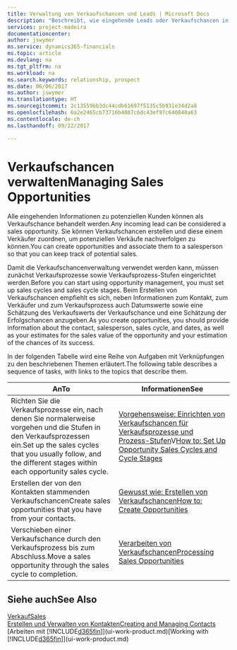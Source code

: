 ```yaml
---
title: Verwaltung von Verkaufschancen und Leads | Microsoft Docs
description: "Beschreibt, wie eingehende Leads oder Verkaufschancen in Financials verwaltet werden und verknüpft sie mit einem Verkäufer, um die potenziellen Verkäufe nachverfolgen zu können."
services: project-madeira
documentationcenter: 
author: jswymer
ms.service: dynamics365-financials
ms.topic: article
ms.devlang: na
ms.tgt_pltfrm: na
ms.workload: na
ms.search.keywords: relationship, prospect
ms.date: 06/06/2017
ms.author: jswymer
ms.translationtype: HT
ms.sourcegitcommit: 2c13559bb3dc44cdb61697f5135c5b931e34d2a8
ms.openlocfilehash: 6a2e2465cb73716b4087c6dc43ef97c640840a63
ms.contentlocale: de-ch
ms.lasthandoff: 09/22/2017

---
```

# <a name="managing-sales-opportunities"></a><span data-ttu-id="cdfe1-103">Verkaufschancen verwalten</span><span class="sxs-lookup"><span data-stu-id="cdfe1-103">Managing Sales Opportunities</span></span>
<span data-ttu-id="cdfe1-104">Alle eingehenden Informationen zu potenziellen Kunden können als Verkaufschance behandelt werden.</span><span class="sxs-lookup"><span data-stu-id="cdfe1-104">Any incoming lead can be considered a sales opportunity.</span></span> <span data-ttu-id="cdfe1-105">Sie können Verkaufschancen erstellen und diese einem Verkäufer zuordnen, um potenziellen Verkäufe nachverfolgen zu können.</span><span class="sxs-lookup"><span data-stu-id="cdfe1-105">You can create opportunities and associate them to a salesperson so that you can keep track of potential sales.</span></span>

<span data-ttu-id="cdfe1-106">Damit die Verkaufschancenverwaltung verwendet werden kann, müssen zunächst Verkaufsprozesse sowie Verkaufsprozess-Stufen eingerichtet werden.</span><span class="sxs-lookup"><span data-stu-id="cdfe1-106">Before you can start using opportunity management, you must set up sales cycles and sales cycle stages.</span></span> <span data-ttu-id="cdfe1-107">Beim Erstellen von Verkaufschancen empfiehlt es sich, neben Informationen zum Kontakt, zum Verkäufer und zum Verkaufsprozess auch Datumswerte sowie eine Schätzung des Verkaufswerts der Verkaufschance und eine Schätzung der Erfolgschancen anzugeben.</span><span class="sxs-lookup"><span data-stu-id="cdfe1-107">As you create opportunities, you should provide information about the contact, salesperson, sales cycle, and dates, as well as your estimates for the sales value of the opportunity and your estimation of the chances of its success.</span></span>

<span data-ttu-id="cdfe1-108">In der folgenden Tabelle wird eine Reihe von Aufgaben mit Verknüpfungen zu den beschriebenen Themen erläutert.</span><span class="sxs-lookup"><span data-stu-id="cdfe1-108">The following table describes a sequence of tasks, with links to the topics that describe them.</span></span> 

| <span data-ttu-id="cdfe1-109">An</span><span class="sxs-lookup"><span data-stu-id="cdfe1-109">To</span></span> | <span data-ttu-id="cdfe1-110">Informationen</span><span class="sxs-lookup"><span data-stu-id="cdfe1-110">See</span></span> |
| --- | --- |
| <span data-ttu-id="cdfe1-111">Richten Sie die Verkaufsprozesse ein, nach denen Sie normalerweise vorgehen und die Stufen in den Verkaufsprozessen ein.</span><span class="sxs-lookup"><span data-stu-id="cdfe1-111">Set up the sales cycles that you usually follow, and the different stages within each opportunity sales cycle.</span></span> |<span data-ttu-id="cdfe1-112">[Vorgehensweise: Einrichten von Verkaufschancen für Verkaufsprozesse und Prozess-Stufen](marketing-how-setup-opportunity-sales-cycles-stages.md)V</span><span class="sxs-lookup"><span data-stu-id="cdfe1-112">[How to: Set Up Opportunity Sales Cycles and Cycle Stages](marketing-how-setup-opportunity-sales-cycles-stages.md)</span></span> |
| <span data-ttu-id="cdfe1-113">Erstellen der von den Kontakten stammenden Verkaufschancen</span><span class="sxs-lookup"><span data-stu-id="cdfe1-113">Create sales opportunities that you have from your contacts.</span></span> |[<span data-ttu-id="cdfe1-114">Gewusst wie: Erstellen von Verkaufschancen</span><span class="sxs-lookup"><span data-stu-id="cdfe1-114">How to: Create Opportunities</span></span>](marketing-how-create-opportunities.md) |
| <span data-ttu-id="cdfe1-115">Verschieben einer Verkaufschance durch den Verkaufsprozess bis zum Abschluss.</span><span class="sxs-lookup"><span data-stu-id="cdfe1-115">Move a sales opportunity through the sales cycle to completion.</span></span> |[<span data-ttu-id="cdfe1-116">Verarbeiten von Verkaufschancen</span><span class="sxs-lookup"><span data-stu-id="cdfe1-116">Processing Sales Opportunities</span></span>](marketing-processing-sales-opportunities.md) |

## <a name="see-also"></a><span data-ttu-id="cdfe1-117">Siehe auch</span><span class="sxs-lookup"><span data-stu-id="cdfe1-117">See Also</span></span>
[<span data-ttu-id="cdfe1-118">Verkauf</span><span class="sxs-lookup"><span data-stu-id="cdfe1-118">Sales</span></span>](sales-manage-sales.md)  
[<span data-ttu-id="cdfe1-119">Erstellen und Verwalten von Kontakten</span><span class="sxs-lookup"><span data-stu-id="cdfe1-119">Creating and Managing Contacts</span></span>](marketing-contacts.md)  
<span data-ttu-id="cdfe1-120">[Arbeiten mit [!INCLUDE[d365fin](includes/d365fin_md.md)]](ui-work-product.md)</span><span class="sxs-lookup"><span data-stu-id="cdfe1-120">[Working with [!INCLUDE[d365fin](includes/d365fin_md.md)]](ui-work-product.md)</span></span>

